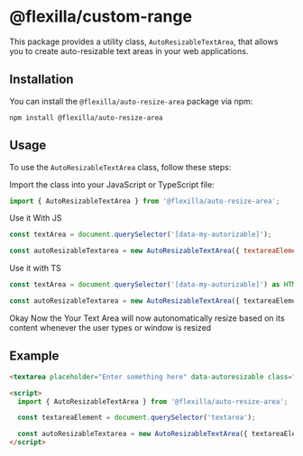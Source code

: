 # @flexilla/custom-range

This package provides a utility class, `AutoResizableTextArea`, that allows you to create auto-resizable text areas in your web applications.
 
## Installation

You can install the `@flexilla/auto-resize-area` package via npm:

```shell
npm install @flexilla/auto-resize-area
```

## Usage

To use the `AutoResizableTextArea` class, follow these steps:

Import the class into your JavaScript or TypeScript file:
```ts
import { AutoResizableTextArea } from '@flexilla/auto-resize-area';
```

Use it With JS
```js
const textArea = document.querySelector('[data-my-autorizable]');

const autoResizableTextarea = new AutoResizableTextArea({ textareaElement:textArea });
```

Use it with TS
```ts
const textArea = document.querySelector('[data-my-autorizable]') as HTMLTextAreaElement;

const autoResizableTextarea = new AutoResizableTextArea({ textareaElement:textArea });
```
Okay Now the Your Text Area will now autonomatically resize based on its content whenever the user types or window is resized

## Example
```html
<textarea placeholder="Enter something here" data-autoresizable class="px-3 py-1.5 wfull rounded-md bg-gray50 border border-gray-200 dark:border-gray-800 focus:outline focus:outline-2 focus:outline-blue-600 dark:focus:outline-blue-500 placeholder:text-gray-400 dark:placeholder:text-gray-600 text-gray-700 dark:text-gray-300 resize-none invalid:outline-red-600 dark:invalid:outline-red-500"></textarea>

<script>
  import { AutoResizableTextArea } from '@flexilla/auto-resize-area';

  const textareaElement = document.querySelector('textarea');

  const autoResizableTextarea = new AutoResizableTextArea({ textareaElement });
</script>
```
